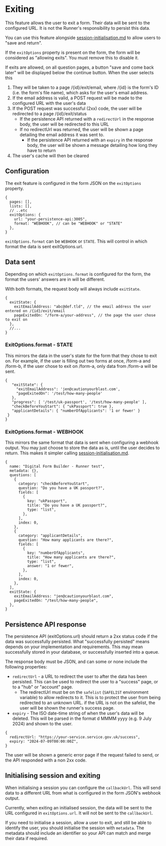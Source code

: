 # Exiting

This feature allows the user to exit a form. Their data will be sent to the configured URL. It is not the Runner's
responsibility to persist this data.

You can use this feature alongside [session-initialisation.md](./session-initialisation.md) to allow users to "save and return".

If the `exitOptions` property is present on the form, the form will be considered as "allowing exits". You must remove this
to disable it.

If exits are allowed, on all question pages, a button "save and come back later" will be displayed below the continue button.
When the user selects this

1. They will be taken to a page /{id}/exit/email, where /{id} is the form's ID (i.e. the form's file name), which asks for the user's email address.
2. If the email address is valid, a POST request will be made to the configured URL with the user's data
3. If the POST request was successful (2xx) code, the user will be redirected to a page /{id}/exit/status
   - If the persistence API returned with a `redirectUrl` in the response body, the user will be redirected to this URL
   - If no redirectUrl was returned, the user will be shown a page detailing the email address it was sent to.
     - If the persistence API returned with an `expiry` in the response body, the user will be shown a message detailing how long they have to return
4. The user's cache will then be cleared

## Configuration

The exit feature is configured in the form JSON on the `exitOptions` property.

```json5
{
  pages: [],
  lists: [],
  // ..etc
  exitOptions: {
    url: "your-persistence-api:3005",
    format: "WEBHOOK", // can be "WEBHOOK" or "STATE"
  },
}
```

`exitOptions.format` can be `WEBHOOK` or `STATE`. This will control in which format the data is sent exitOptions.url.

## Data sent

Depending on which `exitOptions.format` is configured for the form, the format the users' answers are in will be different.

With both formats, the request body will always include `exitState`.

```json5
{
  exitState: {
    exitEmailAddress: "abc@def.tld", // the email address the user entered on /{id}/exit/email
    pageExitedOn: "/form-a/your-address", // the page the user chose to exit on
  },
  //...
}
```

### ExitOptions.format - STATE

This mirrors the data in the user's state for the form that they chose to exit on. For example, if the user is filling out
two forms at once, /form-a and /form-b, if the user chose to exit on /form-a, only data from /form-a will be sent.

```json5
{
   "exitState": {
     "exitEmailAddress": 'jen@cautionyourblast.com',
     "pageExitedOn": '/test/how-many-people'
   },
   "progress": [ '/test/uk-passport', '/test/how-many-people' ],
   "checkBeforeYouStart": { "ukPassport": true },
   "applicantDetails": { "numberOfApplicants": '1 or fewer' }
 }
}
```

### ExitOptions.format - WEBHOOK

This mirrors the same format that data is sent when configuring a webhook output. You may just choose to store the data
as is, until the user decides to return. This makes it simpler calling [session-initialisation.md](./session-initialisation.md).

```json5
{
  name: "Digital Form Builder - Runner test",
  metadata: {},
  questions: [
    {
      category: "checkBeforeYouStart",
      question: "Do you have a UK passport?",
      fields: [
        {
          key: "ukPassport",
          title: "Do you have a UK passport?",
          type: "list",
        },
      ],
      index: 0,
    },
    {
      category: "applicantDetails",
      question: "How many applicants are there?",
      fields: [
        {
          key: "numberOfApplicants",
          title: "How many applicants are there?",
          type: "list",
          answer: "1 or fewer",
        },
      ],
      index: 0,
    },
  ],
  exitState: {
    exitEmailAddress: "jen@cautionyourblast.com",
    pageExitedOn: "/test/how-many-people",
  },
}
```

## Persistence API response

The persistence API (exitOptions.url) should return a 2xx status code if the data was successfully persisted. What
"successfully persisted" means depends on your implementation and requirements. This may mean successfully stored in your database,
or successfully inserted into a queue.

The response body must be JSON, and can some or none include the following properties:

- `redirectUrl` - a URL to redirect the user to after the data has been persisted. This can be used to redirect the user to a
  "success" page, or to a "hub" or "account" page.
  - The redirectUrl must be on the `safelist` (`SAFELIST` environment variable) to allow redirects to it. This is to protect the user from being redirected to an unknown URL.
    if the URL is not on the safelist, the user will be shown the runner's success page.
- `expiry` - The ISO date-time string of when the user's data will be deleted. This will be parsed in the format d MMMM yyyy (e.g. 9 July 2024) and shown to the user.

```json5
{
  redirectUrl: "https://your-service.service.gov.uk/success",
  expiry: "2024-07-09T00:00:00Z",
}
```

The user will be shown a generic error page if the request failed to send, or the API responded with a non 2xx code.

## Initialising session and exiting

When initialising a session you can configure the `callbackUrl`. This will send data to a different URL from
what is configured in the form JSON's webhook output.

Currently, when exiting an initialised session, the data will be sent to the URL configured in `exitOptions.url`. It will not be sent to the `callbackUrl`.

If you need to initialise a session, allow a user to exit, and still be able to identify the user, you should initialise
the session with `metadata`. The metadata should include an identifier so your API can match and merge their data if required.

